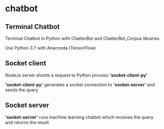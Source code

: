 # chatbot

Terminal Chatbot
----------------

Terminal Chatbot in Python with ChatterBot and ChatterBot_Corpus libraries

Use Python 3.7 with Anaconda (TensorFlow)


Socket client
-------------

NodeJs server shoots a request to Python process **'socket-client-py'**

**'socket-client-py'** generates a socket connection to **'socket-server'** and sends the query


Socket server
-------------

**'socket-server'** runs machine learning chatbot which receives the query and returns the result



